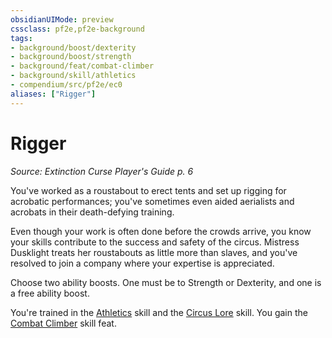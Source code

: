 ```yaml
---
obsidianUIMode: preview
cssclass: pf2e,pf2e-background
tags:
- background/boost/dexterity
- background/boost/strength
- background/feat/combat-climber
- background/skill/athletics
- compendium/src/pf2e/ec0
aliases: ["Rigger"]
---
```

# Rigger
*Source: Extinction Curse Player's Guide p. 6*  

You've worked as a roustabout to erect tents and set up rigging for acrobatic performances; you've sometimes even aided aerialists and acrobats in their death-defying training.

Even though your work is often done before the crowds arrive, you know your skills contribute to the success and safety of the circus. Mistress Dusklight treats her roustabouts as little more than slaves, and you've resolved to join a company where your expertise is appreciated.

Choose two ability boosts. One must be to Strength or Dexterity, and one is a free ability boost.

You're trained in the [Athletics](/compendium/skills.md#Athletics) skill and the [Circus Lore](/compendium/skills.md#Lore) skill. You gain the [Combat Climber](/compendium/feats/combat-climber.md) skill feat.
